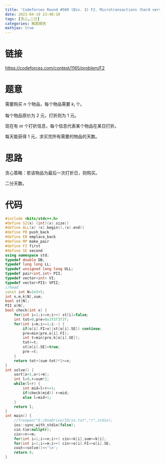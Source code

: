 ```yaml
---
title: 'Codeforces Round #560 (Div. 3) F2. Microtransactions (hard version)'
date: 2021-04-19 23:48:10
tags: [贪心,二分]
categories: 解题报告
mathjax: true
---
```


# 链接

<https://codeforces.com/contest/1165/problem/F2>

# 题意

需要购买 $n$ 个物品，每个物品需要 $k_i$ 个。

每个物品原价为 $2$ 元，打折则为 $1$ 元。

现在有 $m$ 个打折信息，每个信息代表某个物品在某日打折。

每天能获得 $1$ 元，求买完所有需要的物品的天数。

<!--more-->

# 思路

贪心策略：若该物品为最后一次打折日，则购买。

二分天数。

# 代码

```cpp
#include <bits/stdc++.h>
#define SZ(x) (int)(x).size()
#define ALL(x) (x).begin(),(x).end()
#define PB push_back
#define EB emplace_back
#define MP make_pair
#define FI first
#define SE second
using namespace std;
typedef double DB;
typedef long long LL;
typedef unsigned long long ULL;
typedef pair<int,int> PII;
typedef vector<int> VI;
typedef vector<PII> VPII;
//head
const int N=2e5+5;
int n,m,k[N],sum;
bool st[N];
PII o[N];
bool check(int x) {
    for(int i=1;i<=n;i++) st[i]=false;
    int tot=0,pre=0x3f3f3f3f;
    for(int i=m;i>=1;i--) {
        if(o[i].FI>x||st[o[i].SE]) continue;
        pre=min(pre,o[i].FI);
        int t=min(pre,k[o[i].SE]);
        tot+=t;
        st[o[i].SE]=true;
        pre-=t;
    }
    return tot+(sum-tot)*2<=x;
}
int solve() {
    sort(o+1,o+1+m);
    int l=0,r=sum*2;
    while(l<r) {
        int mid=l+r>>1;
        if(check(mid)) r=mid;
        else l=mid+1;
    }
    return l;
}
int main() {
    //freopen("E:/OneDrive/IO/in.txt","r",stdin);
    ios::sync_with_stdio(false);
    cin.tie(nullptr);
    cin>>n>>m;
    for(int i=1;i<=n;i++) cin>>k[i],sum+=k[i];
    for(int i=1;i<=m;i++) cin>>o[i].FI>>o[i].SE;
    cout<<solve()<<'\n';
    return 0;
}
```